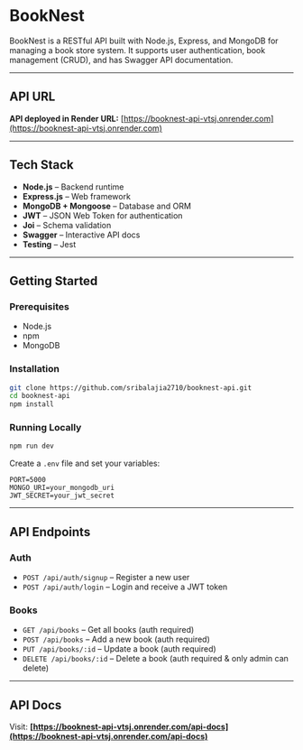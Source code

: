 # BookNest

BookNest is a RESTful API built with Node.js, Express, and MongoDB for managing a book store system. It supports user authentication, book management (CRUD), and has Swagger API documentation.

---

## API URL

**API deployed in Render URL:**
[https://booknest-api-vtsj.onrender.com](https://booknest-api-vtsj.onrender.com)

---

## Tech Stack

* **Node.js** – Backend runtime
* **Express.js** – Web framework
* **MongoDB + Mongoose** – Database and ORM
* **JWT** – JSON Web Token for authentication
* **Joi** – Schema validation
* **Swagger** – Interactive API docs
* **Testing** – Jest

---

## Getting Started

### Prerequisites

* Node.js 
* npm
* MongoDB

### Installation

```bash
git clone https://github.com/sribalajia2710/booknest-api.git
cd booknest-api
npm install
```

### Running Locally

```bash
npm run dev
```

Create a `.env` file and set your variables:

```env
PORT=5000
MONGO_URI=your_mongodb_uri
JWT_SECRET=your_jwt_secret
```

---

## API Endpoints

### Auth

* `POST /api/auth/signup` – Register a new user
* `POST /api/auth/login` – Login and receive a JWT token

### Books

* `GET /api/books` – Get all books (auth required)
* `POST /api/books` – Add a new book (auth required)
* `PUT /api/books/:id` – Update a book (auth required)
* `DELETE /api/books/:id` – Delete a book (auth required & only admin can delete)

---

## API Docs

Visit:
**[https://booknest-api-vtsj.onrender.com/api-docs](https://booknest-api-vtsj.onrender.com/api-docs)**

